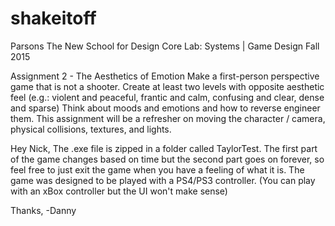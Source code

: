 # shakeitoff
Parsons The New School for Design
Core Lab: Systems | Game Design
Fall 2015

Assignment 2 - The Aesthetics of Emotion
Make a first-person perspective game that is not a shooter. Create at least two levels with opposite aesthetic feel (e.g.: violent and peaceful, frantic and calm, confusing and clear, dense and sparse) Think about moods and emotions and how to reverse engineer them. This assignment will be a refresher on moving the character / camera, physical collisions, textures, and lights.


Hey Nick,
The .exe file is zipped in a folder called TaylorTest.
The first part of the game changes based on time but the second part goes on forever, so feel free to just exit the game when you have a feeling of what it is.
The game was designed to be played with a PS4/PS3 controller. (You can play with an xBox controller but the UI won't make sense)

Thanks,
-Danny


